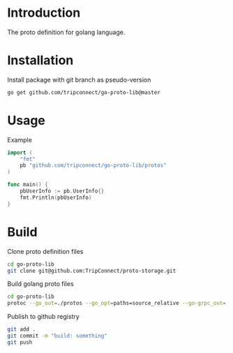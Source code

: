 # Introduction
The proto definition for golang language.

# Installation
Install package with git branch as pseudo-version
```sh
go get github.com/tripconnect/go-proto-lib@master
```

# Usage
Example
```go
import (
    "fmt"
    pb "github.com/tripconnect/go-proto-lib/protos"
)

func main() {
    pbUserInfo := pb.UserInfo{}
    fmt.Println(pbUserInfo)
}
```

# Build
Clone proto definition files
```sh
cd go-proto-lib
git clone git@github.com:TripConnect/proto-storage.git
```
Build golang proto files
```sh
cd go-proto-lib
protoc --go_out=./protos --go_opt=paths=source_relative --go-grpc_out=./protos --go-grpc_opt=paths=source_relative --proto_path=proto-storage/protos ./proto-storage/protos/*.proto
```
Publish to github registry
```sh
git add .
git commit -m "build: something"
git push
```
